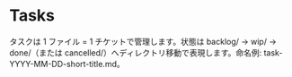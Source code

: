 # Tasks

タスクは 1 ファイル = 1 チケットで管理します。状態は backlog/ → wip/ → done/（または cancelled/）へディレクトリ移動で表現します。命名例: task-YYYY-MM-DD-short-title.md。
